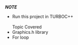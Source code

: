 ***NOTE***<br>
- Run this project in TURBOC++<br><br>
Topic Covered<br>
- Graphics.h library<br>
- For loop <br>